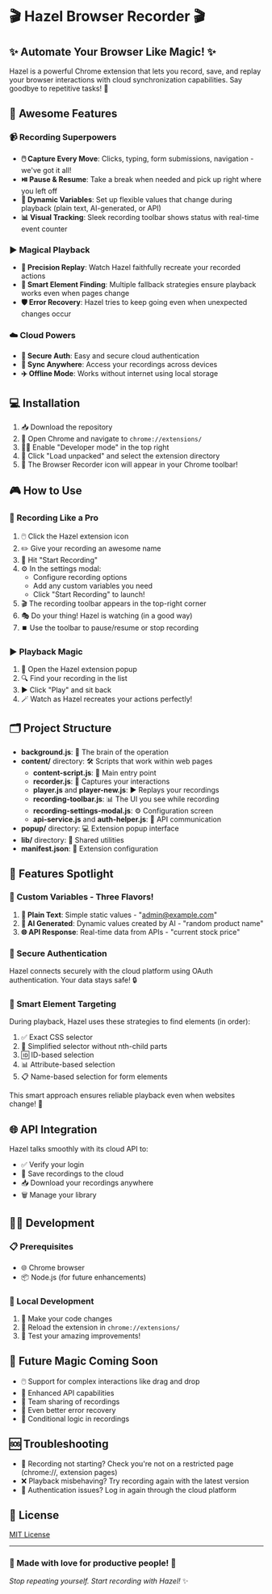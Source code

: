 # 🎬 Hazel Browser Recorder 🎬

## ✨ Automate Your Browser Like Magic! ✨

Hazel is a powerful Chrome extension that lets you record, save, and replay your browser interactions with cloud synchronization capabilities. Say goodbye to repetitive tasks! 🎉


## 🚀 Awesome Features

### 📹 Recording Superpowers
- **🖱️ Capture Every Move**: Clicks, typing, form submissions, navigation - we've got it all!
- **⏯️ Pause & Resume**: Take a break when needed and pick up right where you left off
- **🔄 Dynamic Variables**: Set up flexible values that change during playback (plain text, AI-generated, or API)
- **📊 Visual Tracking**: Sleek recording toolbar shows status with real-time event counter

### ▶️ Magical Playback
- **🎯 Precision Replay**: Watch Hazel faithfully recreate your recorded actions
- **🧠 Smart Element Finding**: Multiple fallback strategies ensure playback works even when pages change
- **🛡️ Error Recovery**: Hazel tries to keep going even when unexpected changes occur

### ☁️ Cloud Powers
- **🔐 Secure Auth**: Easy and secure cloud authentication
- **🔄 Sync Anywhere**: Access your recordings across devices
- **✈️ Offline Mode**: Works without internet using local storage

## 💻 Installation

1. 📥 Download the repository
2. 🧩 Open Chrome and navigate to `chrome://extensions/`
3. 👨‍💻 Enable "Developer mode" in the top right
4. 📁 Click "Load unpacked" and select the extension directory
5. 🎉 The Browser Recorder icon will appear in your Chrome toolbar!

## 🎮 How to Use

### 🎥 Recording Like a Pro

1. 🖱️ Click the Hazel extension icon
2. ✏️ Give your recording an awesome name
3. 🚀 Hit "Start Recording"
4. ⚙️ In the settings modal:
    - Configure recording options
    - Add any custom variables you need
    - Click "Start Recording" to launch!
5. 🎬 The recording toolbar appears in the top-right corner
6. 🎭 Do your thing! Hazel is watching (in a good way)
7. ⏹️ Use the toolbar to pause/resume or stop recording

### ▶️ Playback Magic

1. 📂 Open the Hazel extension popup
2. 🔍 Find your recording in the list
3. ▶️ Click "Play" and sit back
4. 🪄 Watch as Hazel recreates your actions perfectly!

## 🗂️ Project Structure

- **background.js**: 🧠 The brain of the operation
- **content/** directory: 🛠️ Scripts that work within web pages
    - **content-script.js**: 🏁 Main entry point
    - **recorder.js**: 🎥 Captures your interactions
    - **player.js** and **player-new.js**: ▶️ Replays your recordings
    - **recording-toolbar.js**: 📊 The UI you see while recording
    - **recording-settings-modal.js**: ⚙️ Configuration screen
    - **api-service.js** and **auth-helper.js**: 🔌 API communication
- **popup/** directory: 💻 Extension popup interface
- **lib/** directory: 🧰 Shared utilities
- **manifest.json**: 📝 Extension configuration

## 🌟 Features Spotlight

### 🔮 Custom Variables - Three Flavors!

1. **📝 Plain Text**: Simple static values - "admin@example.com"
2. **🤖 AI Generated**: Dynamic values created by AI - "random product name"
3. **🌐 API Response**: Real-time data from APIs - "current stock price"

### 🔑 Secure Authentication

Hazel connects securely with the cloud platform using OAuth authentication. Your data stays safe! 🔒

### 🎯 Smart Element Targeting

During playback, Hazel uses these strategies to find elements (in order):

1. ✅ Exact CSS selector
2. 🔄 Simplified selector without nth-child parts
3. 🆔 ID-based selection
4. 📊 Attribute-based selection
5. 📋 Name-based selection for form elements

This smart approach ensures reliable playback even when websites change! 💪

## 🌐 API Integration

Hazel talks smoothly with its cloud API to:

- ✅ Verify your login
- 💾 Save recordings to the cloud
- 📥 Download your recordings anywhere
- 🗑️ Manage your library

## 👨‍💻 Development

### 📋 Prerequisites

- 🌐 Chrome browser
- 📦 Node.js (for future enhancements)

### 🔧 Local Development

1. 📝 Make your code changes
2. 🔄 Reload the extension in `chrome://extensions/`
3. 🧪 Test your amazing improvements!

## 🔮 Future Magic Coming Soon

- 🖱️ Support for complex interactions like drag and drop
- 🚀 Enhanced API capabilities
- 👥 Team sharing of recordings
- 💪 Even better error recovery
- 🧠 Conditional logic in recordings

## 🆘 Troubleshooting

- 🚫 Recording not starting? Check you're not on a restricted page (chrome://, extension pages)
- ❌ Playback misbehaving? Try recording again with the latest version
- 🔑 Authentication issues? Log in again through the cloud platform

## 📜 License

[MIT License](https://choosealicense.com/licenses/mit/)

---

### 🌟 Made with love for productive people! 🌟

*Stop repeating yourself. Start recording with Hazel!* ✨